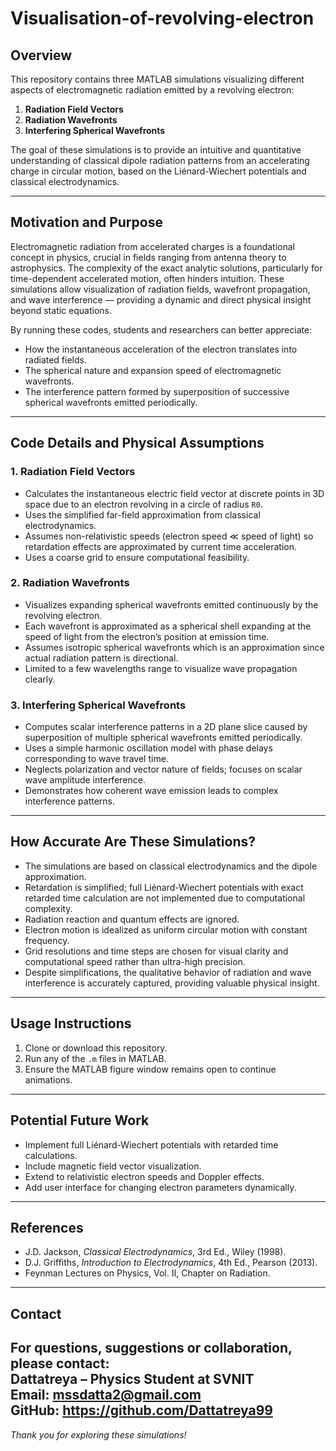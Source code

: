 # Visualisation-of-revolving-electron

## Overview

This repository contains three MATLAB simulations visualizing different aspects of electromagnetic radiation emitted by a revolving electron:

1. **Radiation Field Vectors**  
2. **Radiation Wavefronts**  
3. **Interfering Spherical Wavefronts**

The goal of these simulations is to provide an intuitive and quantitative understanding of classical dipole radiation patterns from an accelerating charge in circular motion, based on the Liénard-Wiechert potentials and classical electrodynamics.

---

## Motivation and Purpose

Electromagnetic radiation from accelerated charges is a foundational concept in physics, crucial in fields ranging from antenna theory to astrophysics. The complexity of the exact analytic solutions, particularly for time-dependent accelerated motion, often hinders intuition. These simulations allow visualization of radiation fields, wavefront propagation, and wave interference — providing a dynamic and direct physical insight beyond static equations.

By running these codes, students and researchers can better appreciate:

- How the instantaneous acceleration of the electron translates into radiated fields.
- The spherical nature and expansion speed of electromagnetic wavefronts.
- The interference pattern formed by superposition of successive spherical wavefronts emitted periodically.

---

## Code Details and Physical Assumptions

### 1. Radiation Field Vectors

- Calculates the instantaneous electric field vector at discrete points in 3D space due to an electron revolving in a circle of radius `R0`.
- Uses the simplified far-field approximation from classical electrodynamics.
- Assumes non-relativistic speeds (electron speed ≪ speed of light) so retardation effects are approximated by current time acceleration.
- Uses a coarse grid to ensure computational feasibility.

### 2. Radiation Wavefronts

- Visualizes expanding spherical wavefronts emitted continuously by the revolving electron.
- Each wavefront is approximated as a spherical shell expanding at the speed of light from the electron’s position at emission time.
- Assumes isotropic spherical wavefronts which is an approximation since actual radiation pattern is directional.
- Limited to a few wavelengths range to visualize wave propagation clearly.

### 3. Interfering Spherical Wavefronts

- Computes scalar interference patterns in a 2D plane slice caused by superposition of multiple spherical wavefronts emitted periodically.
- Uses a simple harmonic oscillation model with phase delays corresponding to wave travel time.
- Neglects polarization and vector nature of fields; focuses on scalar wave amplitude interference.
- Demonstrates how coherent wave emission leads to complex interference patterns.

---

## How Accurate Are These Simulations?

- The simulations are based on classical electrodynamics and the dipole approximation.
- Retardation is simplified; full Liénard-Wiechert potentials with exact retarded time calculation are not implemented due to computational complexity.
- Radiation reaction and quantum effects are ignored.
- Electron motion is idealized as uniform circular motion with constant frequency.
- Grid resolutions and time steps are chosen for visual clarity and computational speed rather than ultra-high precision.
- Despite simplifications, the qualitative behavior of radiation and wave interference is accurately captured, providing valuable physical insight.

---

## Usage Instructions

1. Clone or download this repository.
2. Run any of the `.m` files in MATLAB.
3. Ensure the MATLAB figure window remains open to continue animations.
---

## Potential Future Work

- Implement full Liénard-Wiechert potentials with retarded time calculations.
- Include magnetic field vector visualization.
- Extend to relativistic electron speeds and Doppler effects.
- Add user interface for changing electron parameters dynamically.

---

## References

- J.D. Jackson, *Classical Electrodynamics*, 3rd Ed., Wiley (1998).
- D.J. Griffiths, *Introduction to Electrodynamics*, 4th Ed., Pearson (2013).
- Feynman Lectures on Physics, Vol. II, Chapter on Radiation.

---

## Contact

For questions, suggestions or collaboration, please contact:  
**Dattatreya** – Physics Student at SVNIT  
Email: mssdatta2@gmail.com  
GitHub: https://github.com/Dattatreya99
---

*Thank you for exploring these simulations!*

